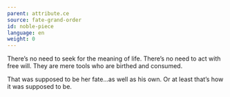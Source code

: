 ```yaml
---
parent: attribute.ce
source: fate-grand-order
id: noble-piece
language: en
weight: 0
---
```


There’s no need to seek for the meaning of life.
There’s no need to act with free will.
They are mere tools who are birthed and consumed.

That was supposed to be her fate…as well as his own.
Or at least that’s how it was supposed to be.
